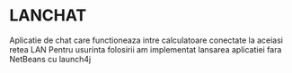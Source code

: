 # LANCHAT
Aplicatie de chat care functioneaza intre calculatoare conectate la aceiasi retea LAN
Pentru usurinta folosirii am implementat lansarea aplicatiei fara NetBeans cu launch4j
